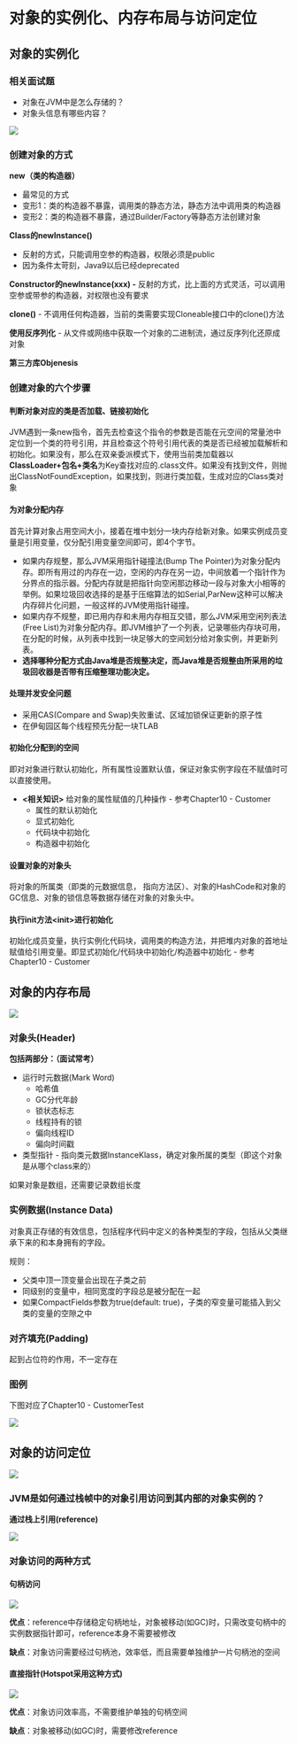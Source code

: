 # 对象的实例化、内存布局与访问定位

## 对象的实例化

### **相关面试题**

* 对象在JVM中是怎么存储的？
* 对象头信息有哪些内容？

![](.gitbook/assets/screen-shot-2021-09-14-at-10.52.51-pm.png)

### 创建对象的方式

**new（类的构造器）**

* 最常见的方式
* 变形1：类的构造器不暴露，调用类的静态方法，静态方法中调用类的构造器
* 变形2：类的构造器不暴露，通过Builder/Factory等静态方法创建对象

**Class的newInstance\(\)**

* 反射的方式，只能调用空参的构造器，权限必须是public
* 因为条件太苛刻，Java9以后已经deprecated

**Constructor的newInstance\(xxx\) -** 反射的方式，比上面的方式灵活，可以调用空参或带参的构造器，对权限也没有要求

**clone\(\)** - 不调用任何构造器，当前的类需要实现Cloneable接口中的clone\(\)方法

**使用反序列化** - 从文件或网络中获取一个对象的二进制流，通过反序列化还原成对象

**第三方库Objenesis**

### 创建对象的六个步骤

#### 判断对象对应的类是否加载、链接初始化

JVM遇到一条new指令，首先去检查这个指令的参数是否能在元空间的常量池中定位到一个类的符号引用，并且检查这个符号引用代表的类是否已经被加载解析和初始化。如果没有，那么在双亲委派模式下，使用当前类加载器以**ClassLoader+包名+类名**为Key查找对应的.class文件。如果没有找到文件，则抛出ClassNotFoundException，如果找到，则进行类加载，生成对应的Class类对象

#### 为对象分配内存

首先计算对象占用空间大小，接着在堆中划分一块内存给新对象。如果实例成员变量是引用变量，仅分配引用变量空间即可，即4个字节。

* 如果内存规整，那么JVM采用指针碰撞法\(Bump The Pointer\)为对象分配内存。即所有用过的内存在一边，空闲的内存在另一边，中间放着一个指针作为分界点的指示器。分配内存就是把指针向空闲那边移动一段与对象大小相等的举例。如果垃圾回收选择的是基于压缩算法的如Serial,ParNew这种可以解决内存碎片化问题，一般这样的JVM使用指针碰撞。
* 如果内存不规整，即已用内存和未用内存相互交错，那么JVM采用空闲列表法\(Free List\)为对象分配内存。即JVM维护了一个列表，记录哪些内存块可用，在分配的时候，从列表中找到一块足够大的空间划分给对象实例，并更新列表。
* **选择哪种分配方式由Java堆是否规整决定，而Java堆是否规整由所采用的垃圾回收器是否带有压缩整理功能决定。**

#### 处理并发安全问题

* 采用CAS\(Compare and Swap\)失败重试、区域加锁保证更新的原子性
* 在伊甸园区每个线程预先分配一块TLAB

#### 初始化分配到的空间

即对对象进行默认初始化，所有属性设置默认值，保证对象实例字段在不赋值时可以直接使用。

* **&lt;相关知识&gt;** 给对象的属性赋值的几种操作 - 参考Chapter10 - Customer
  * 属性的默认初始化
  * 显式初始化
  * 代码块中初始化
  * 构造器中初始化

#### 设置对象的对象头

将对象的所属类（即类的元数据信息， 指向方法区）、对象的HashCode和对象的GC信息、对象的锁信息等数据存储在对象的对象头中。

#### 执行init方法&lt;init&gt;进行初始化

初始化成员变量，执行实例化代码块，调用类的构造方法，并把堆内对象的首地址赋值给引用变量。即显式初始化/代码块中初始化/构造器中初始化 - 参考Chapter10 - Customer

## 对象的内存布局

![](.gitbook/assets/screen-shot-2021-09-19-at-1.48.11-pm.png)

### 对象头\(Header\)

**包括两部分：（面试常考）**

* 运行时元数据\(Mark Word\)
  * 哈希值
  * GC分代年龄
  * 锁状态标志
  * 线程持有的锁
  * 偏向线程ID
  * 偏向时间戳
* 类型指针 - 指向类元数据InstanceKlass，确定对象所属的类型（即这个对象是从哪个class来的）

如果对象是数组，还需要记录数组长度

### 实例数据\(Instance Data\)

对象真正存储的有效信息，包括程序代码中定义的各种类型的字段，包括从父类继承下来的和本身拥有的字段。

规则：

* 父类中顶一顶变量会出现在子类之前
* 同级别的变量中，相同宽度的字段总是被分配在一起
* 如果CompactFields参数为true\(default: true\)，子类的窄变量可能插入到父类的变量的空隙之中

### 对齐填充\(Padding\)

起到占位符的作用，不一定存在

### 图例

下图对应了Chapter10 - CustomerTest

![](.gitbook/assets/screen-shot-2021-09-19-at-2.00.16-pm.png)

## 对象的访问定位

![](.gitbook/assets/screen-shot-2021-09-19-at-2.17.09-pm.png)

### **JVM是如何通过栈帧中的对象引用访问到其内部的对象实例的？**

**通过栈上引用\(reference\)**

![](.gitbook/assets/screen-shot-2021-09-19-at-2.18.11-pm.png)

### **对象访问的两种方式**

#### 句柄访问

![](.gitbook/assets/screen-shot-2021-09-19-at-2.21.27-pm.png)

**优点**：reference中存储稳定句柄地址，对象被移动\(如GC\)时，只需改变句柄中的实例数据指针即可，reference本身不需要被修改

**缺点**：对象访问需要经过句柄池，效率低，而且需要单独维护一片句柄池的空间

#### 直接指针\(Hotspot采用这种方式\)

![](.gitbook/assets/screen-shot-2021-09-19-at-2.23.38-pm.png)

**优点**：对象访问效率高，不需要维护单独的句柄空间

**缺点**：对象被移动\(如GC\)时，需要修改reference

